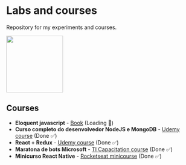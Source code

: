 # Labs and courses

Repository for my experiments and courses.

<img src="https://dwa5x7aod66zk.cloudfront.net/assets/labtocat-be5eee0434960a8f73e54910df8e87b8a5a3b2d651c0b301670c04a9cc26a70f.png" width="150" height="150"><img>

## Courses

* **Eloquent javascript** - [Book](https://github.com/braziljs/eloquente-javascript) (Loading :arrows_counterclockwise:)
* **Curso completo do desenvolvedor NodeJS e MongoDB** - [Udemy course](https://www.udemy.com/curso-completo-do-desenvolvedor-nodejs/) (Done :white_check_mark:)
* **React + Redux** - [Udemy course](https://www.udemy.com/react-redux-pt) (Done :white_check_mark:)
* **Maratona de bots Microsoft** - [TI Capacitation course](https://ticapacitacion.com/curso/botspt/) (Done :white_check_mark:)
* **Minicurso React Native** - [Rocketseat minicourse](http://code.rocketseat.com.br/minicurso-react-native) (Done :white_check_mark:)
